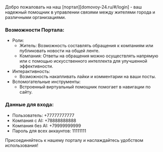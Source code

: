 Добро пожаловать на наш [портал][domovoy-24.ru/#/login] - ваш надежный помощник в управлении связями между жителями города и различными организациями.

### Возможности Портала:
- Роли:
  - Житель: Возможность составлять обращения к компаниям или публиковать новости на общей ленте.
  - Компания: Ответы на обращения можно осуществлять напрямую или с помощью искусственного интеллекта для улучшенной эффективности.
- Интерактивность:
  - Возможность накапливать лайки и комментарии на ваши посты.
- Вспомогательные инструменты:
  - Встроенный виртуальный помощник помогает в навигации по сайту.

### Данные для входа:
- Пользователь: +77777777777
- Компания с AI: +78888888888
- Компания без AI: +79999999999
- Пароль для всех аккаунтов: 11111111

Присоединяйтесь к нашему порталу и наслаждайтесь удобством использования!